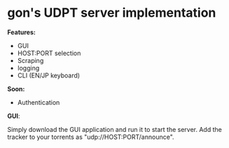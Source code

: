 # gon's UDPT server implementation

**Features:**
- GUI
- HOST:PORT selection
- Scraping
- logging
- CLI (EN/JP keyboard)

**Soon:**
- Authentication

**GUI**:

Simply download the GUI application and run it to start the server.
Add the tracker to your torrents as "udp://HOST:PORT/announce".